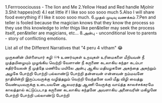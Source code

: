 1.Ferrrooociousss - The lion and Me
2.Yellow Head and Red handle Mjolnir
3.Shit happes(nd)
4.I eat little if I like soo soo sooo much
5.Also I will share food everything if I like it sooo sooo much.
6.முதல் முடிவு வணக்கம்
7.Pen and teller is fooled because the magician knows that they know the process so they use this knowledge to infer thigs like pen&teller may seek the process itself, pen&teller are magicians, etc... 
8.அன்பு - unconditional love to parents - story of conflicting emotions.
 
List all of the Different Narratives that "4 peru 4 vitham" 😂

முருகனின் பிள்ளையார் சுழி ♾️🌀
உணர்வுகள் உறவுகள் உரிமைகளை மீறியவன் நீ
முத்தமிழையும் முழங்கிய வெற்றி வேளாண்  நீ
கருணை கடலாகிய கந்தா கடம்பா கதிர்வேலன் நீ
முத்தே மணியே மயிலே
அன்பு ஆகிய மதியழகனே
அகந்தை அகற்றும் அழகே
போற்றி போற்றி பல்லாண்டு போற்றி 
தன்னவன் என்னவன் நம்மவனே
நாதியின்றி இருப்பவருக்கு வழித்தறும் வெற்றி வேந்தனே
வலி மீது விழி வைத்து வேண்டியவருக்கு உடையவனே
ஆலமரத்து ஆணி வேருக்கு வாய்த்த காலச்சக்கரமே
காலத்தால் கட்டுப்படாத கருணை கடலாகிய கந்தனே
அவளாகிய அனைவரின் மகிழனே
போற்றி போற்றி பல்லாண்டு போற்றி

